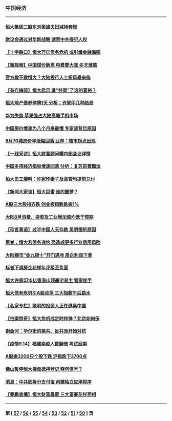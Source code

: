 ### 中国经济
---
#### [恒大集团二股东刘銮雄夫妇减持套现](../../pages/ncid283/n13239440.md) 
#### [欧议会通过对华新战略 谴责中共侵犯人权](../../pages/ncid283/n13238714.md) 
#### [【十字路口】恒大万亿债务危机 或引爆金融海啸](../../pages/ncid283/n13238703.md) 
#### [【微视频】中国煤价新高 电费要大涨 冬天难熬](../../pages/ncid283/n13239022.md) 
#### [官方救不救恒大？大陆投行人士析风暴来临](../../pages/ncid283/n13238684.md) 
#### [【有冇搞错】恒大启示 谁“共同”了谁的富裕？](../../pages/ncid283/n13237005.md) 
#### [恒大地产债券停牌1天 分析：许家印几种结局](../../pages/ncid283/n13238317.md) 
#### [华为失势 苹果强占大陆高端手机市场](../../pages/ncid283/n13237697.md) 
#### [中国房价增速为八个月来最慢 专家谈背后原因](../../pages/ncid283/n13237532.md) 
#### [8月70城房价年涨幅回落 业界：楼市拐点出现](../../pages/ncid283/n13237648.md) 
#### [【一线采访】恒大财富顾问曝内部会议详情](../../pages/ncid283/n13236843.md) 
#### [中国多项经济指标增速回落 分析：复苏前景黯淡](../../pages/ncid283/n13236499.md) 
#### [恒大员工爆料：许家印妻子及高管均提前兑付](../../pages/ncid283/n13236932.md) 
#### [【新闻大家谈】恒大巨雷 谁的噩梦？](../../pages/ncid283/n13236089.md) 
#### [A股三大股指齐跌 创业板指数跌逾1%](../../pages/ncid283/n13235839.md) 
#### [大陆8月消费、投资及工业增加值均低于预期](../../pages/ncid283/n13235438.md) 
#### [【珍言真语】过半中国人无存款 吴明德析原因](../../pages/ncid283/n13235707.md) 
#### [惠誉：恒大若债务违约 恐造成更多行业信用风险](../../pages/ncid283/n13235558.md) 
#### [大陆楼市“金九银十”开门遇冷 房企利润下滑](../../pages/ncid283/n13235329.md) 
#### [标普下调房企花样年评级至负面](../../pages/ncid283/n13234715.md) 
#### [恒大许家印15亿香港山顶豪宅易主 管家接手](../../pages/ncid283/n13234871.md) 
#### [恒大债务危机引A股动荡 三大指数午后跳水](../../pages/ncid283/n13234254.md) 
#### [【名家专栏】聪明的投资人正在逃离中国](../../pages/ncid283/n13232898.md) 
#### [【拍案惊奇】恒大危机成定时炸弹？北京如何保](../../pages/ncid283/n13233385.md) 
#### [谢金河：华尔街的亲共、反共派开始对抗](../../pages/ncid283/n13233111.md) 
#### [【疫情9.14】福建染疫人数翻倍 考试延期](../../pages/ncid283/n13232904.md) 
#### [A股逾3200只个股下跌 沪指跌下3700点](../../pages/ncid283/n13232622.md) 
#### [佛山暂停恒大楼盘抵押登记 释何信号？](../../pages/ncid283/n13231961.md) 
#### [消息：中共欲拆分支付宝 创建独立应用程序](../../pages/ncid283/n13231701.md) 
#### [【秦鹏直播】恒大财富暴雷 三大富豪花样亮相](../../pages/ncid283/n13231382.md) 

---
#### 第 [ [57](./57.md) / [56](./56.md) / [55](./55.md) / [54](./54.md) / [53](./53.md) / [52](./52.md) / [51](./51.md) / [50](./50.md) ] 页
